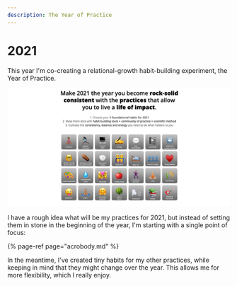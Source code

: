 ```yaml
---
description: The Year of Practice
---
```


# 2021

This year I'm co-creating a relational-growth habit-building experiment, the Year of Practice.

![](../../.gitbook/assets/screenshot-2021-02-24-at-10.57.33.png)

I have a rough idea what will be my practices for 2021, but instead of setting them in stone in the beginning of the year, I'm starting with a single point of focus:

{% page-ref page="acrobody.md" %}

In the meantime, I've created tiny habits for my other practices, while keeping in mind that they might change over the year. This allows me for more flexibility, which I really enjoy.



